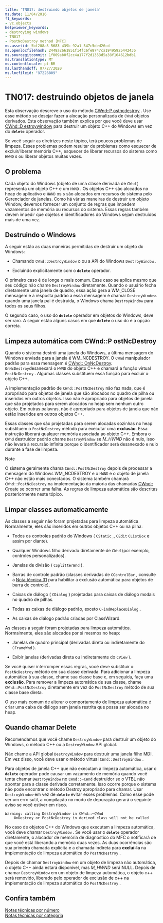 ```yaml
---
title: 'TN017: destruindo objetos de janela'
ms.date: 11/04/2016
f1_keywords:
- vc.objects
helpviewer_keywords:
- destroying windows
- TN017
- PostNcDestroy method [MFC]
ms.assetid: 5bf208a5-5683-439b-92a1-547c5ded26cd
ms.openlocfilehash: 2448a2661851f14fc6fe8747ca19495925442436
ms.sourcegitcommit: 1f009ab0f2cc4a177f2d1353d5a38f164612bdb1
ms.translationtype: MT
ms.contentlocale: pt-BR
ms.lasthandoff: 07/27/2020
ms.locfileid: "87226809"
---
```

# <a name="tn017-destroying-window-objects"></a>TN017: destruindo objetos de janela

Esta observação descreve o uso do método [CWnd::P ostncdestroy](../mfc/reference/cwnd-class.md#postncdestroy) . Use esse método se desejar fazer a alocação personalizada de `CWnd` objetos derivados. Esta observação também explica por que você deve usar [CWnd::D estroywindow](../mfc/reference/cwnd-class.md#destroywindow) para destruir um objeto C++ do Windows em vez do **`delete`** operador.

Se você seguir as diretrizes neste tópico, terá poucos problemas de limpeza. Esses problemas podem resultar de problemas como esquecer de excluir/liberar memória C++, esquecer de liberar recursos do sistema como `HWND` s ou liberar objetos muitas vezes.

## <a name="the-problem"></a>O problema

Cada objeto do Windows (objeto de uma classe derivada de `CWnd` ) representa um objeto C++ e um `HWND` . Os objetos C++ são alocados no heap do aplicativo e `HWND` os s são alocados em recursos do sistema pelo Gerenciador de janelas. Como há várias maneiras de destruir um objeto Window, devemos fornecer um conjunto de regras que impedem vazamentos de memória ou recursos do sistema. Essas regras também devem impedir que objetos e identificadores do Windows sejam destruídos mais de uma vez.

## <a name="destroying-windows"></a>Destruindo o Windows

A seguir estão as duas maneiras permitidas de destruir um objeto do Windows:

- Chamando `CWnd::DestroyWindow` o ou a API do Windows `DestroyWindow` .

- Excluindo explicitamente com o **`delete`** operador.

O primeiro caso é de longe o mais comum. Esse caso se aplica mesmo que seu código não chame `DestroyWindow` diretamente. Quando o usuário fecha diretamente uma janela de quadro, essa ação gera a WM_CLOSE mensagem e a resposta padrão a essa mensagem é chamar `DestroyWindow.` quando uma janela pai é destruída, o Windows chama `DestroyWindow` para todos os seus filhos.

O segundo caso, o uso do **`delete`** operador em objetos do Windows, deve ser raro. A seguir estão alguns casos em que **`delete`** o uso do é a opção correta.

## <a name="auto-cleanup-with-cwndpostncdestroy"></a>Limpeza automática com CWnd::P ostNcDestroy

Quando o sistema destrói uma janela do Windows, a última mensagem do Windows enviada para a janela é WM_NCDESTROY. O `CWnd` manipulador padrão para essa mensagem é [CWnd:: OnNcDestroy](../mfc/reference/cwnd-class.md#onncdestroy). `OnNcDestroy`desanexará o `HWND` do objeto C++ e chamará a função virtual `PostNcDestroy` . Algumas classes substituem essa função para excluir o objeto C++.

A implementação padrão de `CWnd::PostNcDestroy` não faz nada, que é apropriado para objetos de janela que são alocados no quadro de pilha ou inseridos em outros objetos. Isso não é apropriado para objetos de janela que são projetados para serem alocados no heap sem nenhum outro objeto. Em outras palavras, não é apropriado para objetos de janela que não estão inseridos em outros objetos C++.

Essas classes que são projetadas para serem alocadas sozinhas no heap substituem o `PostNcDestroy` método para executar uma **exclusão**. Essa instrução liberará qualquer memória associada ao objeto C++. Embora o `CWnd` destruidor padrão chame `DestroyWindow` se *M_HWND* não é nulo, isso não levará à recursão infinita porque o identificador será desanexado e nulo durante a fase de limpeza.

> [!NOTE]
> O sistema geralmente chama `CWnd::PostNcDestroy` depois de processar a mensagem do Windows WM_NCDESTROY e o `HWND` e o objeto de janela C++ não estão mais conectados. O sistema também chamará `CWnd::PostNcDestroy` na implementação da maioria das chamadas [CWnd:: Create](../mfc/reference/cwnd-class.md#create) se ocorrer uma falha. As regras de limpeza automática são descritas posteriormente neste tópico.

## <a name="auto-cleanup-classes"></a>Limpar classes automaticamente

As classes a seguir não foram projetadas para limpeza automática. Normalmente, eles são inseridos em outros objetos C++ ou na pilha:

- Todos os controles padrão do Windows ( `CStatic` ,, `CEdit` `CListBox` e assim por diante).

- Qualquer Windows filho derivado diretamente de `CWnd` (por exemplo, controles personalizados).

- Janelas de divisão ( `CSplitterWnd` ).

- Barras de controle padrão (classes derivadas de `CControlBar` , consulte a [Nota técnica 31](../mfc/tn031-control-bars.md) para habilitar a exclusão automática para objetos de barra de controle).

- Caixas de diálogo ( `CDialog` ) projetadas para caixas de diálogo modais no quadro de pilhas.

- Todas as caixas de diálogo padrão, exceto `CFindReplaceDialog` .

- As caixas de diálogo padrão criadas por ClassWizard.

As classes a seguir foram projetadas para limpeza automática. Normalmente, eles são alocados por si mesmos no heap:

- Janelas de quadro principal (derivadas direta ou indiretamente do `CFrameWnd` ).

- Exibir janelas (derivadas direta ou indiretamente do `CView` ).

Se você quiser interromper essas regras, você deve substituir o `PostNcDestroy` método em sua classe derivada. Para adicionar a limpeza automática à sua classe, chame sua classe base e, em seguida, faça uma **exclusão**. Para remover a limpeza automática de sua classe, chame `CWnd::PostNcDestroy` diretamente em vez do `PostNcDestroy` método de sua classe base direta.

O uso mais comum de alterar o comportamento de limpeza automática é criar uma caixa de diálogo sem janela restrita que possa ser alocada no heap.

## <a name="when-to-call-delete"></a>Quando chamar Delete

Recomendamos que você chame `DestroyWindow` para destruir um objeto do Windows, o método C++ ou a `DestroyWindow` API global.

Não chame a API global `DestroyWindow` para destruir uma janela filho MDI. Em vez disso, você deve usar o método virtual `CWnd::DestroyWindow` .

Para objetos de janela C++ que não executam a limpeza automática, usar o **`delete`** operador pode causar um vazamento de memória quando você tenta chamar `DestroyWindow` no `CWnd::~CWnd` destruidor se o VTBL não apontar para a classe derivada corretamente. Isso ocorre porque o sistema não pode encontrar o método Destroy apropriado para chamar. Usar `DestroyWindow` em vez de **`delete`** evitar esses problemas. Como esse pode ser um erro sutil, a compilação no modo de depuração gerará o seguinte aviso se você estiver em risco.

```
Warning: calling DestroyWindow in CWnd::~CWnd
    OnDestroy or PostNcDestroy in derived class will not be called
```

No caso de objetos C++ do Windows que executam a limpeza automática, você deve chamar `DestroyWindow` . Se você usar o **`delete`** operador diretamente, o alocador de memória de diagnóstico do MFC o notificará de que você está liberando a memória duas vezes. As duas ocorrências são sua primeira chamada explícita e a chamada indireta para **excluí-la** na implementação de limpeza automática do `PostNcDestroy` .

Depois de chamar `DestroyWindow` em um objeto de limpeza não automática, o objeto C++ ainda estará disponível, mas *M_HWND* será NULL. Depois de chamar `DestroyWindow` em um objeto de limpeza automática, o objeto c++ será removido, liberado pelo operador de exclusão de c++ na implementação de limpeza automática do `PostNcDestroy` .

## <a name="see-also"></a>Confira também

[Notas técnicas por número](../mfc/technical-notes-by-number.md)<br/>
[Notas técnicas por categoria](../mfc/technical-notes-by-category.md)

